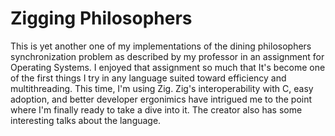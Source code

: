 
# Zigging Philosophers

This is yet another one of my implementations of the dining philosophers synchronization problem as described by my professor in an assignment for Operating Systems. I enjoyed that assignment so much that It's become one of the first things I try in any language suited toward efficiency and multithreading. This time, I'm using Zig. Zig's interoperability with C, easy adoption, and better developer ergonimics have intrigued me to the point where I'm finally ready to take a dive into it. The creator also has some interesting talks about the language.

